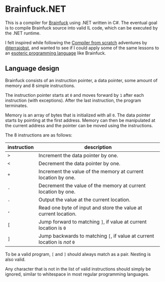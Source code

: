 # Brainfuck.NET

This is a compiler for [Brainfuck](https://en.wikipedia.org/wiki/Brainfuck) using .NET written in C#. The eventual goal is to compile Brainfuck source into valid IL code, which can be executed by the .NET runtime.

I felt inspired while following the [Compiler from scratch](https://www.youtube.com/playlist?list=PLRAdsfhKI4OWNOSfS7EUu5GRAVmze1t2y) adventures by [@terrajobst](https://twitter.com/terrajobst), and wanted to see if I could apply some of the same lessons to an [esoteric programming language](https://en.wikipedia.org/wiki/Esoteric_programming_language) like Brainfuck.

## Language design

Brainfuck consists of an instruction pointer, a data pointer, some amount of memory and 8 simple instructions.

The instruction pointer starts at `0` and moves forward by `1` after each instruction (with exceptions). After the last instruction, the program terminates.

Memory is an array of bytes that is initialized with all `0`. The data pointer starts by pointing at the first address. Memory can then be manipulated at the current address and the pointer can be moved using the instructions.

The 8 instructions are as follows:

instruction | description
------------|-------------
`>`         | Increment the data pointer by one.
`<`         | Decrement the data pointer by one.
`+`         | Increment the value of the memory at current location by one.
`-`         | Decrement the value of the memory at current location by one.
`.`         | Output the value at the current location.
`,`         | Read one byte of input and store the value at current location.
`[`         | Jump forward to matching `]`, if value at current location is `0`
`]`         | Jump backwards to matching `[`, if value at current location is *not* `0`

To be a valid program, `[` and `]` should always match as a pair. Nesting is also valid.

Any character that is not in the list of valid instructions should simply be ignored, similar to whitespace in most regular programming languages.

